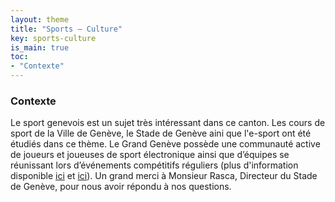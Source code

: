 ```yaml
---
layout: theme
title: "Sports – Culture"
key: sports-culture
is_main: true
toc:
- "Contexte"
---
```


### Contexte

Le sport genevois est un sujet très intéressant dans ce canton. Les cours de sport de la Ville de Genève, le Stade de Genève aini que l'e-sport ont été étudiés dans ce thème. Le Grand Genève possède une communauté active de joueurs et joueuses de sport électronique ainsi que d’équipes se réunissant lors d’événements compétitifs réguliers (plus d'information disponible [ici](https://www.geneve.ch/fr/themes/sport/index-disciplines-sportives/sport) et [ici](https://geneva-e-sport.com/)). Un grand merci à Monsieur Rasca, Directeur du Stade de Genève, pour nous avoir répondu à nos questions.

